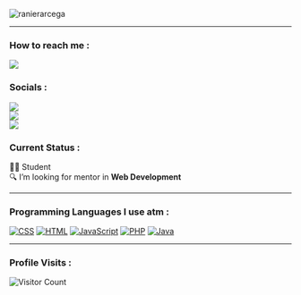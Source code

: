![ranierarcega](https://github.com/Rdavee/Rdavee/assets/141089345/eabc7f12-c73b-4b42-80ea-641ee8d63700)

------------------------------------------- 
### How to reach me : 
<a href="mailto: rdavee0412@gmail.com">
<img src="https://img.shields.io/badge/-rdavee0412%40gmail.com-7B83EB?&style=for-the-badge&logo=Microsoft-outlook&logoColor=white" ></a>

### Socials :
<a href="https://www.linkedin.com/in/Rdaavee/"><img src="https://img.shields.io/badge/LinkedIn-%230077B5.svg?&style=for-the-badge&logo=linkedin&logoColor=white"></a> <br>
<a href="https://www.facebook.com/rdaavee/"><img src="https://img.shields.io/badge/Facebook-1877F2?style=for-the-badge&logo=facebook&logoColor=white"></a> <br>
<a href="https://instagram.com/rdaavee"><img src="https://img.shields.io/badge/Instagram-%23E4405F.svg?&style=for-the-badge&logo=instagram&logoColor=white"></a> 


### Current Status :

 👦🏻 Student <br>
 🔍 I’m looking for mentor in <strong>Web Development</strong> <br>

------------------------------------------- 

### Programming Languages ​​I use atm :

<a href="#"><img alt="CSS" src="https://img.shields.io/badge/CSS-1572B6.svg?logo=css3&logoColor=white"></a>   <a href="#"><img alt="HTML" src="https://img.shields.io/badge/HTML-E34F26.svg?logo=html5&logoColor=white"></a>   <a href="#"><img alt="JavaScript" src="https://img.shields.io/badge/JavaScript-F7DF1E.svg?logo=javascript&logoColor=black"></a>   <a href="#"><img alt="PHP" src="https://img.shields.io/badge/PHP-777BB4.svg?logo=php&logoColor=white"></a>   <a href="#"><img alt="Java" src="https://img.shields.io/badge/Java-007396.svg?logo=java&logoColor=white"></a>

[//]: <> (Credits: Sir Carl Castanas layout)
[//]: <> (Credits: carlcastanas)
[//]: <> (Credits: Last edited on: 01/12/23)


------------------------------------------- 

### Profile Visits :
![Visitor Count](https://profile-counter.glitch.me/{Rdavee}/count.svg)

